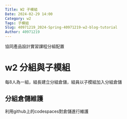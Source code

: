 ```yaml
---
Title: W2 子模組
Date: 2024-02-29 14:00
Category: w2 
Tags: 子模組
Slug: 40971219_2024-Spring-40971219-w2-blog-tutorial
Author: 40971219
---
```


協同產品設計實習課程分組配置

<!-- PELICAN_END_SUMMARY -->

# w2 分組與子模組
每8人為一組，組長建立分組倉儲，組員以子模組加入分組倉儲

## 分組倉儲維護
利用github上的codespaces對倉儲進行維護